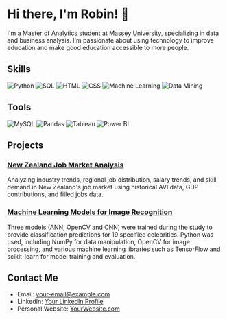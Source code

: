 # Hi there, I'm Robin! 👋

I'm a Master of Analytics student at Massey University, specializing in data and business analysis. I'm passionate about using technology to improve education and make good education accessible to more people.

## Skills

![Python](https://img.shields.io/badge/Python-3776AB?style=flat-square&logo=python&logoColor=white)
![SQL](https://img.shields.io/badge/SQL-4479A1?style=flat-square&logo=postgresql&logoColor=white)
![HTML](https://img.shields.io/badge/HTML-E34F26?style=flat-square&logo=html5&logoColor=white)
![CSS](https://img.shields.io/badge/CSS-1572B6?style=flat-square&logo=css3&logoColor=white)
![Machine Learning](https://img.shields.io/badge/Machine%20Learning-FF6F00?style=flat-square&logo=tensorflow&logoColor=white)
![Data Mining](https://img.shields.io/badge/Data%20Mining-FF6F00?style=flat-square&logo=dataiku&logoColor=white)

## Tools

![MySQL](https://img.shields.io/badge/MySQL-4479A1?style=flat-square&logo=mysql&logoColor=white)
![Pandas](https://img.shields.io/badge/Pandas-150458?style=flat-square&logo=pandas&logoColor=white)
![Tableau](https://img.shields.io/badge/Tableau-E97627?style=flat-square&logo=tableau&logoColor=white)
![Power BI](https://img.shields.io/badge/PowerBI-F2C811?style=flat-square&logo=powerbi&logoColor=black)

## Projects

### [New Zealand Job Market Analysis](https://github.com/datawizard123/nz-job-market-analysis)
Analyzing industry trends, regional job distribution, salary trends, and skill demand in New Zealand's job market using historical AVI data, GDP contributions, and filled jobs data.

### [Machine Learning Models for Image Recognition](https://strostro.github.io/portfolio/DataMining/Celebrity%20Classification.htm)
Three models (ANN, OpenCV and CNN) were trained during the study to provide classification predictions for 19 specified celebrities. Python was used, including NumPy for data manipulation, OpenCV for image processing, and various machine learning libraries such as TensorFlow and scikit-learn for model training and evaluation.

## Contact Me

- Email: [your-email@example.com](mailto:your-email@example.com)
- LinkedIn: [Your LinkedIn Profile](https://linkedin.com/in/yourprofile)
- Personal Website: [YourWebsite.com](https://yourwebsite.com)
